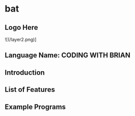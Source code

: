 # bat
## Logo Here
![(/layer2.png)]
## Language Name: CODING WITH BRIAN
## Introduction
## List of Features
## Example Programs

